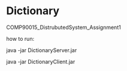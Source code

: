 # Dictionary
 COMP90015_DistrubutedSystem_Assignment1

how to run:

java -jar DictionaryServer.jar

java -jar DictionaryClient.jar
